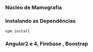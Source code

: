 ### Núcleo de Mamografia

### Instalando as Dependências

`npm install`

### Angular2 e 4, Firebase , Boostrap 
